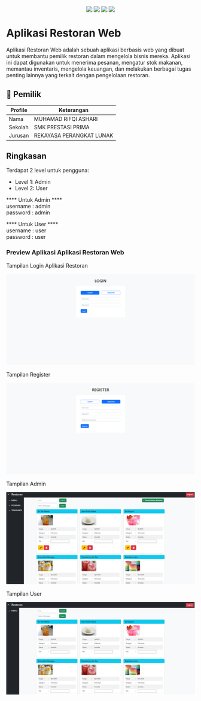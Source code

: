 <p align="center">
<img align="center" src="http://ForTheBadge.com/images/badges/built-with-love.svg"> <img align="center" src="http://ForTheBadge.com/images/badges/uses-html.svg"> <img align="center" src="http://ForTheBadge.com/images/badges/makes-people-smile.svg"> <img align="center" src="http://ForTheBadge.com/images/badges/built-by-developers.svg">
</p>

# Aplikasi Restoran Web 
Aplikasi Restoran Web adalah sebuah aplikasi berbasis web yang dibuat untuk membantu pemilik restoran dalam mengelola bisnis mereka. Aplikasi ini dapat digunakan untuk menerima pesanan, mengatur stok makanan, memantau inventaris, mengelola keuangan, dan melakukan berbagai tugas penting lainnya yang terkait dengan pengelolaan restoran.

## 🧑 Pemilik

| Profile | Keterangan  |
|---------|--------------|
| Nama    | MUHAMAD RIFQI ASHARI |
| Sekolah | SMK PRESTASI PRIMA |
| Jurusan | REKAYASA PERANGKAT LUNAK |

 
## Ringkasan

Terdapat 2 level untuk pengguna:
- Level 1: Admin
- Level 2: User


**** Untuk Admin ****<br/>
username : admin <br/>
password : admin

**** Untuk User ****<br/>
username : user <br/>
password : user

<h3>Preview Aplikasi Aplikasi Restoran Web</h3>
<p>Tampilan Login Aplikasi Restoran</p>
<img src="https://github.com/MuhamadRifqiAshari/Aplikasi-Restoran-Web-Versi-Ke3/blob/main/Dokumentasi/Tampilan%20Login.png">

<p>Tampilan Register</p>
<img src="https://github.com/MuhamadRifqiAshari/Aplikasi-Restoran-Web-Versi-Ke3/blob/main/Dokumentasi/Tampilan%20Register.png">

<p>Tampilan Admin</p>
<img src="https://github.com/MuhamadRifqiAshari/Aplikasi-Restoran-Web-Versi-Ke3/blob/main/Dokumentasi/Tampilan%20Admin.png">

<p>Tampilan User</p>
<img src="https://github.com/MuhamadRifqiAshari/Aplikasi-Restoran-Web-Versi-Ke3/blob/main/Dokumentasi/Tampilan%20User.png">
